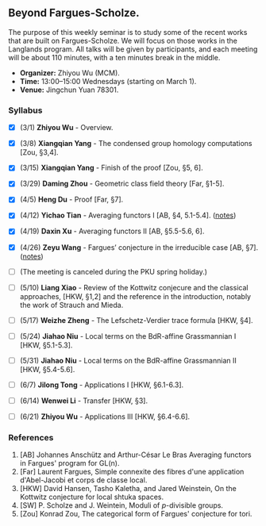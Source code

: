 ## Beyond Fargues-Scholze.

The purpose of this weekly seminar is to study some of the recent works that are built on Fargues-Scholze. We will focus on those works in the Langlands program. All talks will be given by participants, and each meeting will be about 110 minutes, with a ten minutes break in the middle.

- **Organizer:** Zhiyou Wu (MCM).
- **Time:** 13:00–15:00 Wednesdays (starting on March 1).
- **Venue:** Jingchun Yuan 78301.


### Syllabus

- [x] (3/1) **Zhiyou Wu** - Overview. 
- [x] (3/8) **Xiangqian Yang** - The condensed group homology computations [Zou, §3,4].
- [x] (3/15) **Xiangqian Yang** - Finish of the proof [Zou, §5, 6].
- [x] (3/29) **Daming Zhou** - Geometric class field theory [Far, §1-5].
- [x] (4/5) **Heng Du** - Proof [Far, §7].
- [x] (4/12) **Yichao Tian** - Averaging functors I [AB, §4, 5.1-5.4]. ([notes](0412.pdf))
- [x] (4/19) **Daxin Xu** - Averaging functors II [AB, §5.5-5.6, 6].
- [x] (4/26) **Zeyu Wang** - Fargues’ conjecture in the irreducible case [AB, §7]. ([notes](././0426.pdf))
- [ ] (The meeting is canceled during the PKU spring holiday.)
- [ ] (5/10) **Liang Xiao** - Review of the Kottwitz conjecure and the classical approaches, [HKW, §1,2] and the reference in the introduction, notably the work of Strauch and Mieda.
- [ ] (5/17) **Weizhe Zheng** - The Lefschetz-Verdier trace formula [HKW, §4].
- [ ] (5/24) **Jiahao Niu** - Local terms on the BdR-affine Grassmannian I [HKW, §5.1-5.3].
- [ ] (5/31) **Jiahao Niu** - Local terms on the BdR-affine Grassmannian II [HKW, §5.4-5.6].
- [ ] (6/7) **Jilong Tong** - Applications I [HKW, §6.1-6.3].
- [ ] (6/14) **Wenwei Li** - Transfer [HKW, §3].
- [ ] (6/21) **Zhiyou Wu** - Applications III [HKW, §6.4-6.6].




### References
1. [AB] Johannes Anschütz and Arthur-César Le Bras Averaging functors in Fargues' program for GL(n).
2. [Far] Laurent Fargues, Simple connexite des fibres d'une application d'Abel-Jacobi et corps de classe local.
3. [HKW] David Hansen, Tasho Kaletha, and Jared Weinstein, On the Kottwitz conjecture for local shtuka spaces.
4. [SW] P. Scholze and J. Weintein, Moduli of _p_-divisible groups.
5. [Zou] Konrad Zou, The categorical form of Fargues' conjecture for tori.

